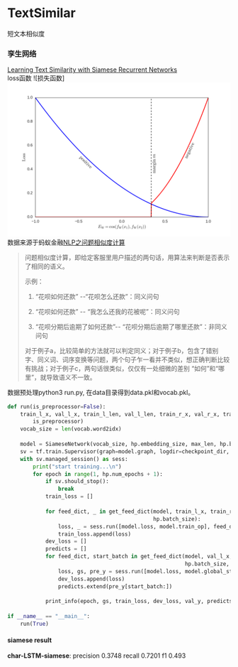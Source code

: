 # TextSimilar
短文本相似度
### 孪生网络
[Learning Text Similarity with Siamese Recurrent Networks](http://www.aclweb.org/anthology/W/W16/W16-1617.pdf)  
loss函数
![损失函数]<img src="logdir/graph/siamese.png">  
数据来源于蚂蚁金融[NLP之问题相似度计算](https://dc.cloud.alipay.com/index#/topic/intro?id=8)  
>问题相似度计算，即给定客服里用户描述的两句话，用算法来判断是否表示了相同的语义。
>
>示例：
>
>1. “花呗如何还款” --“花呗怎么还款”：同义问句
>
>2. “花呗如何还款” -- “我怎么还我的花被呢”：同义问句
>
>3. “花呗分期后逾期了如何还款”-- “花呗分期后逾期了哪里还款”：非同义问句
>
>对于例子a，比较简单的方法就可以判定同义；对于例子b，包含了错别字、同义词、词序变换等问题，两个句子乍一看并不类似，想正确判断比较有挑战；对于例子c，两句话很类似，仅仅有一处细微的差别 “如何”和“哪里”，就导致语义不一致。

数据预处理python3 run.py, 在data目录得到data.pkl和vocab.pkl。  
```python
def run(is_preprocessor=False):
	train_l_x, val_l_x, train_l_len, val_l_len, train_r_x, val_r_x, train_r_len, val_r_len, train_y, val_y, max_len, vocab = load_train_data(
		is_preprocessor)
	vocab_size = len(vocab.word2idx)
	
	model = SiameseNetwork(vocab_size, hp.embedding_size, max_len, hp.batch_size, is_training=True, seg=hp.seg)
	sv = tf.train.Supervisor(graph=model.graph, logdir=checkpoint_dir, save_model_secs=200)
	with sv.managed_session() as sess:
		print("start training...\n")
		for epoch in range(1, hp.num_epochs + 1):
			if sv.should_stop():
				break
			train_loss = []
			
			for feed_dict, _ in get_feed_dict(model, train_l_x, train_r_x, train_l_len, train_r_len, train_y,
											  hp.batch_size):
				loss, _ = sess.run([model.loss, model.train_op], feed_dict=feed_dict)
				train_loss.append(loss)
			dev_loss = []
			predicts = []
			for feed_dict, start_batch in get_feed_dict(model, val_l_x, val_r_x, val_l_len, val_r_len, val_y,
														hp.batch_size, False):
				loss, gs, pre_y = sess.run([model.loss, model.global_step, model.pre_y], feed_dict=feed_dict)
				dev_loss.append(loss)
				predicts.extend(pre_y[start_batch:])
			
			print_info(epoch, gs, train_loss, dev_loss, val_y, predicts)
			
if __name__ == "__main__":
	run(True)
```

#### siamese result
**char-LSTM-siamese**: precision	0.3748	recall	0.7201	f1	0.493  